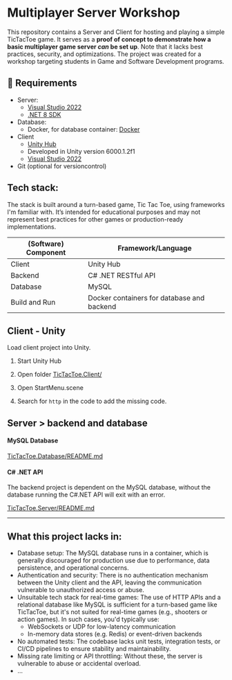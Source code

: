 # Multiplayer Server Workshop

This repository contains a Server and Client for hosting and playing a simple TicTacToe game. It serves as a **proof of concept to demonstrate how a basic multiplayer game server _can_ be set up**. Note that it lacks best practices, security, and optimizations. The project was created for a workshop targeting students in Game and Software Development programs.

## 🔧 Requirements

- Server:
    - [Visual Studio 2022](https://visualstudio.microsoft.com/downloads/)
    - [.NET 8 SDK](https://dotnet.microsoft.com/en-us/download)
- Database:
    - Docker, for database container: [Docker](https://www.docker.com/)
- Client
    - [Unity Hub](https://unity.com/)
    - Developed in Unity version 6000.1.2f1
    - [Visual Studio 2022](https://visualstudio.microsoft.com/downloads/)
- Git (optional for versioncontrol)

## Tech stack:

The stack is built around a turn-based game, Tic Tac Toe, using frameworks I'm familiar with. It’s intended for educational purposes and may not represent best practices for other games or production-ready implementations.

| (Software) Component | Framework/Language |
| -------------------- | ------------------ |
| Client               | Unity Hub          | 
| Backend              | C# .NET RESTful API |
| Database             | MySQL              | 
| Build and Run        | Docker containers for database and backend |

## Client - Unity

Load client project into Unity.

1. Start Unity Hub

2. Open folder [TicTacToe.Client/](TicTacToe.Client)  

3. Open StartMenu.scene

4. Search for `http` in the code to add the missing code.

## Server > backend and database

#### MySQL Database

[TicTacToe.Database/README.md](TicTacToe.Database/README.md)

#### C# .NET API

The backend project is dependent on the MySQL database, without the database running the C#.NET API will exit with an error.

[TicTacToe.Server/README.md](TicTacToe.Server/README.md)

-----

## What this project lacks in:

- Database setup: The MySQL database runs in a container, which is generally discouraged for production use due to performance, data persistence, and operational concerns.
- Authentication and security: There is no authentication mechanism between the Unity client and the API, leaving the communication vulnerable to unauthorized access or abuse.
- Unsuitable tech stack for real-time games: The use of HTTP APIs and a relational database like MySQL is sufficient for a turn-based game like TicTacToe, but it's not suited for real-time games (e.g., shooters or action games). In such cases, you'd typically use:
    - WebSockets or UDP for low-latency communication
    - In-memory data stores (e.g. Redis) or event-driven backends
- No automated tests: The codebase lacks unit tests, integration tests, or CI/CD pipelines to ensure stability and maintainability.
- Missing rate limiting or API throttling: Without these, the server is vulnerable to abuse or accidental overload.
- ...
